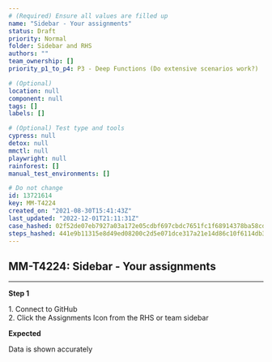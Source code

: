 ```yaml
---
# (Required) Ensure all values are filled up
name: "Sidebar - Your assignments"
status: Draft
priority: Normal
folder: Sidebar and RHS
authors: ""
team_ownership: []
priority_p1_to_p4: P3 - Deep Functions (Do extensive scenarios work?)

# (Optional)
location: null
component: null
tags: []
labels: []

# (Optional) Test type and tools
cypress: null
detox: null
mmctl: null
playwright: null
rainforest: []
manual_test_environments: []

# Do not change
id: 13721614
key: MM-T4224
created_on: "2021-08-30T15:41:43Z"
last_updated: "2022-12-01T21:11:31Z"
case_hashed: 02f52de07eb7927a03a172e05cdbf697cbdc7651fc1f68914378ba58cdfe7fb6477d0c300ddcd6f9923135a5ca836324
steps_hashed: 441e9b11315e8d49ed08200c2d5e071dce317a21e14d86c10f6114db3d57c5a33402f8c42b20896f4fce53706787132d
---
```


<!-- (Auto-generated) Based on frontmatter's "key" and "name" -->

## MM-T4224: Sidebar - Your assignments

---

**Step 1**

1\. Connect to GitHub\
2\. Click the Assignments Icon from the RHS or team sidebar

**Expected**

Data is shown accurately

